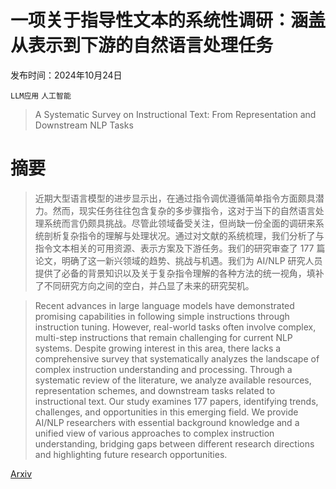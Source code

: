 # 一项关于指导性文本的系统性调研：涵盖从表示到下游的自然语言处理任务

发布时间：2024年10月24日

`LLM应用` `人工智能`

> A Systematic Survey on Instructional Text: From Representation and Downstream NLP Tasks

# 摘要

> 近期大型语言模型的进步显示出，在通过指令调优遵循简单指令方面颇具潜力。然而，现实任务往往包含复杂的多步骤指令，这对于当下的自然语言处理系统而言仍颇具挑战。尽管此领域备受关注，但尚缺一份全面的调研来系统剖析复杂指令的理解与处理状况。通过对文献的系统梳理，我们分析了与指令文本相关的可用资源、表示方案及下游任务。我们的研究审查了 177 篇论文，明确了这一新兴领域的趋势、挑战与机遇。我们为 AI/NLP 研究人员提供了必备的背景知识以及关于复杂指令理解的各种方法的统一视角，填补了不同研究方向之间的空白，并凸显了未来的研究契机。

> Recent advances in large language models have demonstrated promising capabilities in following simple instructions through instruction tuning. However, real-world tasks often involve complex, multi-step instructions that remain challenging for current NLP systems. Despite growing interest in this area, there lacks a comprehensive survey that systematically analyzes the landscape of complex instruction understanding and processing. Through a systematic review of the literature, we analyze available resources, representation schemes, and downstream tasks related to instructional text. Our study examines 177 papers, identifying trends, challenges, and opportunities in this emerging field. We provide AI/NLP researchers with essential background knowledge and a unified view of various approaches to complex instruction understanding, bridging gaps between different research directions and highlighting future research opportunities.

[Arxiv](https://arxiv.org/abs/2410.18529)